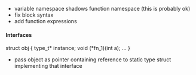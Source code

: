- variable namespace shadows function namespace (this is probably ok)
- fix block syntax
- add function expressions


#### Interfaces

struct obj {
    type_t* instance;
    void (*fn_1)(int a);
    ...
}

- pass object as pointer containing reference to static type struct implementing that interface